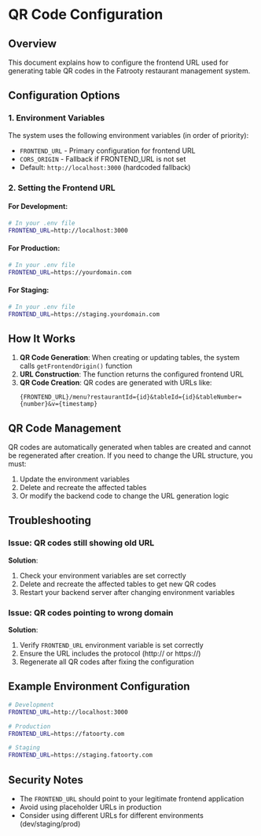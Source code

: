 # QR Code Configuration

## Overview
This document explains how to configure the frontend URL used for generating table QR codes in the Fatrooty restaurant management system.

## Configuration Options

### 1. Environment Variables
The system uses the following environment variables (in order of priority):

- `FRONTEND_URL` - Primary configuration for frontend URL
- `CORS_ORIGIN` - Fallback if FRONTEND_URL is not set
- Default: `http://localhost:3000` (hardcoded fallback)

### 2. Setting the Frontend URL

#### For Development:
```bash
# In your .env file
FRONTEND_URL=http://localhost:3000
```

#### For Production:
```bash
# In your .env file
FRONTEND_URL=https://yourdomain.com
```

#### For Staging:
```bash
# In your .env file
FRONTEND_URL=https://staging.yourdomain.com
```

## How It Works

1. **QR Code Generation**: When creating or updating tables, the system calls `getFrontendOrigin()` function
2. **URL Construction**: The function returns the configured frontend URL
3. **QR Code Creation**: QR codes are generated with URLs like:
   ```
   {FRONTEND_URL}/menu?restaurantId={id}&tableId={id}&tableNumber={number}&v={timestamp}
   ```

## QR Code Management

QR codes are automatically generated when tables are created and cannot be regenerated after creation. If you need to change the URL structure, you must:

1. Update the environment variables
2. Delete and recreate the affected tables
3. Or modify the backend code to change the URL generation logic

## Troubleshooting

### Issue: QR codes still showing old URL
**Solution**: 
1. Check your environment variables are set correctly
2. Delete and recreate the affected tables to get new QR codes
3. Restart your backend server after changing environment variables

### Issue: QR codes pointing to wrong domain
**Solution**:
1. Verify `FRONTEND_URL` environment variable is set correctly
2. Ensure the URL includes the protocol (http:// or https://)
3. Regenerate all QR codes after fixing the configuration

## Example Environment Configuration

```bash
# Development
FRONTEND_URL=http://localhost:3000

# Production
FRONTEND_URL=https://fatoorty.com

# Staging
FRONTEND_URL=https://staging.fatoorty.com
```

## Security Notes

- The `FRONTEND_URL` should point to your legitimate frontend application
- Avoid using placeholder URLs in production
- Consider using different URLs for different environments (dev/staging/prod)


